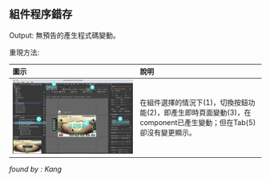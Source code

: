 ## 組件程序錯存

Output: 無預告的產生程式碼變動。

重現方法:

| 圖示 | 說明 |
| :--- | :--- |
| ![](/assets/bug01.jpg) | 在組件選擇的情況下\(1\)，切換按鈕功能\(2\)，即產生即時頁面變動\(3\)，在component已產生變動；但在Tab\(5\)卻沒有變更顯示。 |

_found by : Kang_

